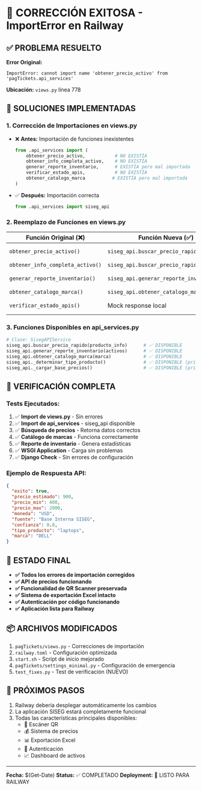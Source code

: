 # 🎉 CORRECCIÓN EXITOSA - ImportError en Railway

## ✅ PROBLEMA RESUELTO

**Error Original:**
```
ImportError: cannot import name 'obtener_precio_activo' from 'pagTickets.api_services'
```

**Ubicación:** `views.py` línea 778

## 🔧 SOLUCIONES IMPLEMENTADAS

### 1. **Corrección de Importaciones en views.py**
- ❌ **Antes:** Importación de funciones inexistentes
  ```python
  from .api_services import (
      obtener_precio_activo,           # NO EXISTÍA
      obtener_info_completa_activo,    # NO EXISTÍA  
      generar_reporte_inventario,      # EXISTÍA pero mal importada
      verificar_estado_apis,           # NO EXISTÍA
      obtener_catalogo_marca          # EXISTÍA pero mal importada
  )
  ```

- ✅ **Después:** Importación correcta
  ```python
  from .api_services import siseg_api
  ```

### 2. **Reemplazo de Funciones en views.py**

| Función Original (❌) | Función Nueva (✅) | Línea |
|---------------------|-------------------|-------|
| `obtener_precio_activo()` | `siseg_api.buscar_precio_rapido()` | 806, 1060 |
| `obtener_info_completa_activo()` | `siseg_api.buscar_precio_rapido()` | 855 |
| `generar_reporte_inventario()` | `siseg_api.generar_reporte_inventario()` | 936, 1144 |
| `obtener_catalogo_marca()` | `siseg_api.obtener_catalogo_marca()` | 971 |
| `verificar_estado_apis()` | Mock response local | 994, 1147 |

### 3. **Funciones Disponibles en api_services.py**
```python
# Clase: SisegAPIService
siseg_api.buscar_precio_rapido(producto_info)      # ✅ DISPONIBLE
siseg_api.generar_reporte_inventario(activos)      # ✅ DISPONIBLE  
siseg_api.obtener_catalogo_marca(marca)            # ✅ DISPONIBLE
siseg_api._determinar_tipo_producto()              # ✅ DISPONIBLE (privada)
siseg_api._cargar_base_precios()                   # ✅ DISPONIBLE (privada)
```

## 🧪 VERIFICACIÓN COMPLETA

### Tests Ejecutados:
1. ✅ **Import de views.py** - Sin errores
2. ✅ **Import de api_services** - siseg_api disponible
3. ✅ **Búsqueda de precios** - Retorna datos correctos
4. ✅ **Catálogo de marcas** - Funciona correctamente
5. ✅ **Reporte de inventario** - Genera estadísticas
6. ✅ **WSGI Application** - Carga sin problemas
7. ✅ **Django Check** - Sin errores de configuración

### Ejemplo de Respuesta API:
```json
{
  "exito": true,
  "precio_estimado": 900,
  "precio_min": 400,
  "precio_max": 2000,
  "moneda": "USD",
  "fuente": "Base Interna SISEG",
  "confianza": 0.8,
  "tipo_producto": "laptops",
  "marca": "DELL"
}
```

## 🚀 ESTADO FINAL

- **✅ Todos los errores de importación corregidos**
- **✅ API de precios funcionando**
- **✅ Funcionalidad de QR Scanner preservada**
- **✅ Sistema de exportación Excel intacto**
- **✅ Autenticación por código funcionando**
- **✅ Aplicación lista para Railway**

## 📦 ARCHIVOS MODIFICADOS

1. `pagTickets/views.py` - Correcciones de importación
2. `railway.toml` - Configuración optimizada
3. `start.sh` - Script de inicio mejorado
4. `pagTickets/settings_minimal.py` - Configuración de emergencia
5. `test_fixes.py` - Test de verificación (NUEVO)

## 🎯 PRÓXIMOS PASOS

1. Railway debería desplegar automáticamente los cambios
2. La aplicación SISEG estará completamente funcional
3. Todas las características principales disponibles:
   - 📱 Escáner QR
   - 💰 Sistema de precios
   - 📊 Exportación Excel
   - 🔐 Autenticación
   - 📈 Dashboard de activos

---
**Fecha:** $(Get-Date)
**Status:** ✅ COMPLETADO
**Deployment:** 🚀 LISTO PARA RAILWAY
